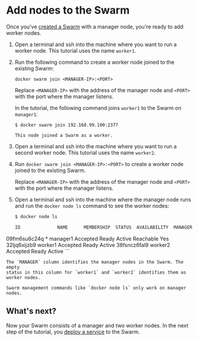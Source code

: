 <!--[metadata]>
+++
title = "Add nodes to the Swarm"
description = "Add nodes to the Swarm"
keywords = ["tutorial, cluster management, swarm"]
[menu.main]
identifier="add-nodes"
parent="swarm-tutorial"
weight=13
advisory = "rc"
+++
<![end-metadata]-->

# Add nodes to the Swarm

Once you've [created a Swarm](create-swarm.md) with a manager node, you're ready
to add worker nodes.

1. Open a terminal and ssh into the machine where you want to run a worker node.
This tutorial uses the name `worker1`.

2. Run the following command to create a worker node joined to
the existing Swarm:

    ```
    docker swarm join <MANAGER-IP>:<PORT>
    ```

    Replace `<MANAGER-IP>` with the address of the manager node and `<PORT>`
    with the port where the manager listens.

    In the tutorial, the following command joins `worker1` to the Swarm on `manager1`:

    ```
    $ docker swarm join 192.168.99.100:2377

    This node joined a Swarm as a worker.
    ```

3. Open a terminal and ssh into the machine where you want to run a second
worker node. This tutorial uses the name `worker2`.

4. Run `docker swarm join <MANAGER-IP>:<PORT>` to create a worker node joined to
the existing Swarm.

    Replace `<MANAGER-IP>` with the address of the manager node and `<PORT>`
    with the port where the manager listens.

5. Open a terminal and ssh into the machine where the manager node runs and run
the `docker node ls` command to see the worker nodes:

    ```bash
    $ docker node ls

    ID              NAME      MEMBERSHIP  STATUS  AVAILABILITY  MANAGER STATUS  LEADER
09fm6su6c24q *  manager1  Accepted    Ready   Active        Reachable       Yes
32ljq6xijzb9    worker1   Accepted    Ready   Active
38fsncz6fal9    worker2   Accepted    Ready   Active
    ```

    The `MANAGER` column identifies the manager nodes in the Swarm. The empty
    status in this column for `worker1` and `worker2` identifies them as worker nodes.

    Swarm management commands like `docker node ls` only work on manager nodes.


## What's next?

Now your Swarm consists of a manager and two worker nodes. In the next step of
the tutorial, you [deploy a service](deploy-service.md) to the Swarm.

<p style="margin-bottom:300px">&nbsp;</p>
